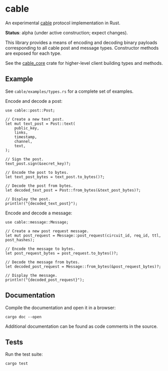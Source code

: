 # cable

An experimental [cable](https://github.com/cabal-club/cable) protocol implementation in Rust.

**Status**: alpha (under active construction; expect changes).

This library provides a means of encoding and decoding binary payloads corresponding to all cable post and message types. Constructor methods are exposed for each type.

See the [cable_core]("../cable_core") crate for higher-level client building types and methods.

## Example

See `cable/examples/types.rs` for a complete set of examples.

Encode and decode a post:

```rust,ignore
use cable::post::Post;

// Create a new text post.
let mut text_post = Post::text(
    public_key,
    links,
    timestamp,
    channel,
    text,
);

// Sign the post.
text_post.sign(&secret_key)?;

// Encode the post to bytes.
let text_post_bytes = text_post.to_bytes()?;

// Decode the post from bytes.
let decoded_text_post = Post::from_bytes(&text_post_bytes)?;

// Display the post.
println!("{decoded_text_post}");
```

Encode and decode a message:

```rust,ignore
use cable::message::Message;

// Create a new post request message.
let mut post_request = Message::post_request(circuit_id, req_id, ttl, post_hashes);

// Encode the message to bytes.
let post_request_bytes = post_request.to_bytes()?;

// Decode the message from bytes.
let decoded_post_request = Message::from_bytes(&post_request_bytes)?;

// Display the message.
println!("{decoded_post_request}");
```

## Documentation

Compile the documentation and open it in a browser:

`cargo doc --open`

Additional documentation can be found as code comments in the source.

## Tests

Run the test suite:

`cargo test`
